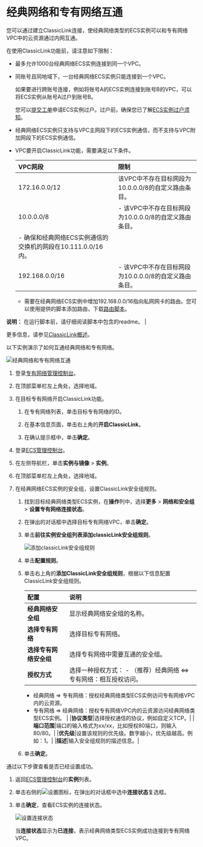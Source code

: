 # 经典网络和专有网络互通

您可以通过建立ClassicLink连接，使经典网络类型的ECS实例可以和专有网络VPC中的云资源通过内网互通。

在使用ClassicLink功能前，请注意如下限制：

-   最多允许1000台经典网络ECS实例连接到同一个VPC。
-   同账号且同地域下，一台经典网络ECS实例只能连接到一个VPC。

    如果要进行跨账号连接，例如将账号A的ECS实例连接到账号B的VPC，可以将ECS实例从账号A过户到账号B。

    您可以[提交工单](https://selfservice.console.aliyun.com/ticket/category/vpc/today)申请ECS实例过户。过户前，确保您已了解[ECS实例过户须知](https://help.aliyun.com/document_detail/58064.html)。

-   经典网络ECS实例只支持与VPC主网段下的ECS实例通信，而不支持与VPC附加网段下的ECS实例通信。
-   VPC要开启ClassicLink功能，需要满足以下条件。

    |VPC网段|限制|
    |:----|:-|
    |172.16.0.0/12|该VPC中不存在目标网段为10.0.0.0/8的自定义路由条目。|
    |10.0.0.0/8|    -   该VPC中不存在目标网段为10.0.0.0/8的自定义路由条目。
    -   确保和经典网络ECS实例通信的交换机的网段在10.111.0.0/16内。 |
    |192.168.0.0/16|    -   该VPC中不存在目标网段为10.0.0.0/8的自定义路由条目。
    -   需要在经典网络ECS实例中增加192.168.0.0/16指向私网网卡的路由。您可以使用提供的脚本添加路由，下载[路由脚本](http://docs-aliyun.cn-hangzhou.oss.aliyun-inc.com/assets/attach/58095/cn_zh/1502878832385/route192.zip)。

**说明：** 在运行脚本前，请仔细阅读脚本中包含的readme。 |


更多信息，请参见[ClassicLink概述](/cn.zh-CN/VPC与外部网络连接/ClassicLink/ClassicLink概述.md)。

以下实例演示了如何互通经典网络和专有网络。

![经典网络和专有网络互通](https://static-aliyun-doc.oss-accelerate.aliyuncs.com/assets/img/zh-CN/8186649951/p129001.gif)

1.  登录[专有网络管理控制台](https://vpcnext.console.aliyun.com)。

2.  在顶部菜单栏左上角处，选择地域。

3.  在目标专有网络开启ClassicLink功能。

    1.  在专有网络列表，单击目标专有网络的ID。

    2.  在基本信息页面，单击右上角的**开启ClassicLink**。

    3.  在确认提示框中，单击**确定**。

4.  登录[ECS管理控制台](https://ecs.console.aliyun.com)。

5.  在左侧导航栏，单击**实例与镜像** \> **实例**。

6.  在顶部菜单栏左上角处，选择地域。

7.  在经典网络ECS实例的安全组，设置ClassicLink安全组规则。

    1.  找到目标经典网络类型ECS实例，在**操作**列中，选择**更多** \> **网络和安全组** \> **设置专有网络连接状态**。

    2.  在弹出的对话框中选择目标专有网络VPC，单击**确定**。

    3.  单击**前往实例安全组列表添加classicLink安全组规则**。

        ![添加classicLink安全组规则](https://static-aliyun-doc.oss-accelerate.aliyuncs.com/assets/img/zh-CN/8186649951/p45018.png)

    4.  单击**配置规则**。

    5.  单击右上角的**添加ClassicLink安全组规则**，根据以下信息配置ClassicLink安全组规则。

        |配置|说明|
        |:-|:-|
        |**经典网络安全组**|显示经典网络安全组的名称。|
        |**选择专有网络**|选择目标专有网络。|
        |**选择专有网络安全组**|选择专有网络中需要互通的安全组。|
        |**授权方式**|选择一种授权方式：         -   （推荐）经典网络 <=\> 专有网络：相互授权访问。
        -   经典网络 =\> 专有网络：授权经典网络类型ECS实例访问专有网络VPC内的云资源。
        -   专有网络 =\> 经典网络：授权专有网络VPC内的云资源访问经典网络类型ECS实例。 |
        |**协议类型**|选择授权通信的协议，例如自定义TCP。|
        |**端口范围**|端口的输入格式为xx/xx，比如授权80端口，则输入80/80。|
        |**优先级**|设置该规则的优先级。数字越小，优先级越高。例如：1。|
        |**描述**|输入安全组规则的描述信息。|

    6.  单击**确定**。


通过以下步骤查看是否已经设置成功。

1.  返回[ECS管理控制台](https://ecs.console.aliyun.com/#/home)的**实例**列表。
2.  单击右侧的![设置](https://static-aliyun-doc.oss-accelerate.aliyuncs.com/assets/img/zh-CN/9186649951/p52466.png)图标，在弹出的对话框中选中**连接状态**复选框。
3.  单击**确定**，查看ECS实例的连接状态。

    ![设置连接状态](https://static-aliyun-doc.oss-accelerate.aliyuncs.com/assets/img/zh-CN/8186649951/p45019.png)

    当**连接状态**显示为**已连接**，表示经典网络类型ECS实例成功连接到专有网络VPC。


